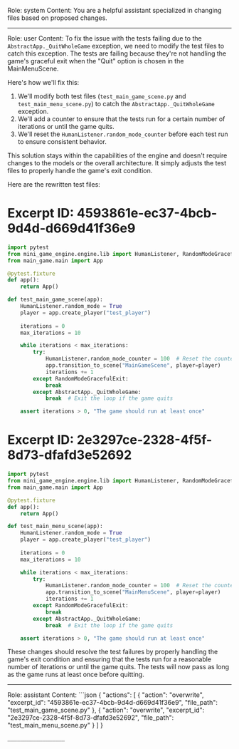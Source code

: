 Role: system
Content: You are a helpful assistant specialized in changing files based on proposed changes.
__________________
Role: user
Content: To fix the issue with the tests failing due to the `AbstractApp._QuitWholeGame` exception, we need to modify the test files to catch this exception. The tests are failing because they're not handling the game's graceful exit when the "Quit" option is chosen in the MainMenuScene.

Here's how we'll fix this:

1. We'll modify both test files (`test_main_game_scene.py` and `test_main_menu_scene.py`) to catch the `AbstractApp._QuitWholeGame` exception.
2. We'll add a counter to ensure that the tests run for a certain number of iterations or until the game quits.
3. We'll reset the `HumanListener.random_mode_counter` before each test run to ensure consistent behavior.

This solution stays within the capabilities of the engine and doesn't require changes to the models or the overall architecture. It simply adjusts the test files to properly handle the game's exit condition.

Here are the rewritten test files:

# Excerpt ID: 4593861e-ec37-4bcb-9d4d-d669d41f36e9
```python test_main_game_scene.py
import pytest
from mini_game_engine.engine.lib import HumanListener, RandomModeGracefulExit, AbstractApp
from main_game.main import App

@pytest.fixture
def app():
    return App()

def test_main_game_scene(app):
    HumanListener.random_mode = True
    player = app.create_player("test_player")
    
    iterations = 0
    max_iterations = 10

    while iterations < max_iterations:
        try:
            HumanListener.random_mode_counter = 100  # Reset the counter before each run
            app.transition_to_scene("MainGameScene", player=player)
            iterations += 1
        except RandomModeGracefulExit:
            break
        except AbstractApp._QuitWholeGame:
            break  # Exit the loop if the game quits

    assert iterations > 0, "The game should run at least once"
```

# Excerpt ID: 2e3297ce-2328-4f5f-8d73-dfafd3e52692
```python test_main_menu_scene.py
import pytest
from mini_game_engine.engine.lib import HumanListener, RandomModeGracefulExit, AbstractApp
from main_game.main import App

@pytest.fixture
def app():
    return App()

def test_main_menu_scene(app):
    HumanListener.random_mode = True
    player = app.create_player("test_player")
    
    iterations = 0
    max_iterations = 10

    while iterations < max_iterations:
        try:
            HumanListener.random_mode_counter = 100  # Reset the counter before each run
            app.transition_to_scene("MainMenuScene", player=player)
            iterations += 1
        except RandomModeGracefulExit:
            break
        except AbstractApp._QuitWholeGame:
            break  # Exit the loop if the game quits

    assert iterations > 0, "The game should run at least once"
```

These changes should resolve the test failures by properly handling the game's exit condition and ensuring that the tests run for a reasonable number of iterations or until the game quits. The tests will now pass as long as the game runs at least once before quitting.
__________________
Role: assistant
Content: ```json
{
  "actions": [
    {
      "action": "overwrite",
      "excerpt_id": "4593861e-ec37-4bcb-9d4d-d669d41f36e9",
      "file_path": "test_main_game_scene.py"
    },
    {
      "action": "overwrite",
      "excerpt_id": "2e3297ce-2328-4f5f-8d73-dfafd3e52692",
      "file_path": "test_main_menu_scene.py"
    }
  ]
}
```
__________________
